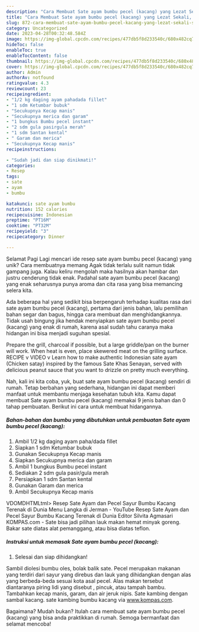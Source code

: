 ```yaml
---
description: "Cara Membuat Sate ayam bumbu pecel (kacang) yang Lezat Sekali, Sempurna"
title: "Cara Membuat Sate ayam bumbu pecel (kacang) yang Lezat Sekali, Sempurna"
slug: 872-cara-membuat-sate-ayam-bumbu-pecel-kacang-yang-lezat-sekali-sempurna
category: Uncategorized
date: 2023-04-28T00:32:48.584Z
image: https://img-global.cpcdn.com/recipes/477db5f8d233540c/680x482cq70/sate-ayam-bumbu-pecel-kacang-foto-resep-utama.jpg
hideToc: false
enableToc: true
enableTocContent: false
thumbnail: https://img-global.cpcdn.com/recipes/477db5f8d233540c/680x482cq70/sate-ayam-bumbu-pecel-kacang-foto-resep-utama.jpg
cover: https://img-global.cpcdn.com/recipes/477db5f8d233540c/680x482cq70/sate-ayam-bumbu-pecel-kacang-foto-resep-utama.jpg
author: Admin
authorAv: notfound
ratingvalue: 4.3
reviewcount: 23
recipeingredient:
- "1/2 kg daging ayam pahadada fillet"
- "1 sdm Ketumbar bubuk"
- "Secukupnya Kecap manis"
- "Secukupnya merica dan garam"
- "1 bungkus Bumbu pecel instant"
- "2 sdm gula pasirgula merah"
- "1 sdm Santan kental"
- " Garam dan merica"
- "Secukupnya Kecap manis"
recipeinstructions:

- "Sudah jadi dan siap dinikmati!"
categories:
- Resep
tags:
- sate
- ayam
- bumbu

katakunci: sate ayam bumbu 
nutrition: 152 calories
recipecuisine: Indonesian
preptime: "PT16M"
cooktime: "PT32M"
recipeyield: "3"
recipecategory: Dinner

---
```



Selamat Pagi Lagi mencari ide resep sate ayam bumbu pecel (kacang) yang unik? Cara membuatnya memang Agak tidak terlalu sulit namun tidak gampang juga. Kalau keliru mengolah maka hasilnya akan hambar dan justru cenderung tidak enak. Padahal sate ayam bumbu pecel (kacang) yang enak seharusnya punya aroma dan cita rasa yang bisa memancing selera kita.


Ada beberapa hal yang sedikit bisa berpengaruh terhadap kualitas rasa dari sate ayam bumbu pecel (kacang), pertama dari jenis bahan, lalu pemilihan bahan segar dan bagus, hingga cara membuat dan menghidangkannya. Tidak usah bingung jika hendak menyiapkan sate ayam bumbu pecel (kacang) yang enak di rumah, karena asal sudah tahu caranya maka hidangan ini bisa menjadi suguhan spesial.

Prepare the grill, charcoal if possible, but a large griddle/pan on the burner will work. When heat is even, place skewered meat on the grilling surface. RECIPE v VIDEO v Learn how to make authentic Indonesian sate ayam (Chicken satay) inspired by the famous Sate Khas Senayan, served with delicious peanut sauce that you want to drizzle on pretty much everything.


Nah, kali ini kita coba, yuk, buat sate ayam bumbu pecel (kacang) sendiri di rumah. Tetap berbahan yang sederhana, hidangan ini dapat memberi manfaat untuk membantu menjaga kesehatan tubuh kita. Kamu dapat membuat Sate ayam bumbu pecel (kacang) memakai 9 jenis bahan dan 0 tahap pembuatan. Berikut ini cara untuk membuat hidangannya.

<!--inarticleads1-->

##### Bahan-bahan dan bumbu yang dibutuhkan untuk pembuatan Sate ayam bumbu pecel (kacang):

1. Ambil 1/2 kg daging ayam paha/dada fillet
1. Siapkan 1 sdm Ketumbar bubuk
1. Gunakan Secukupnya Kecap manis
1. Siapkan Secukupnya merica dan garam
1. Ambil 1 bungkus Bumbu pecel instant
1. Sediakan 2 sdm gula pasir/gula merah
1. Persiapkan 1 sdm Santan kental
1. Gunakan  Garam dan merica
1. Ambil Secukupnya Kecap manis


VDOMDHTMLtml&gt; Resep Sate Ayam dan Pecel Sayur Bumbu Kacang Terenak di Dunia Menu Langka di Jerman - YouTube Resep Sate Ayam dan Pecel Sayur Bumbu Kacang Terenak di Dunia Editor Silvita Agmasari KOMPAS.com - Sate bisa jadi pilihan lauk makan hemat minyak goreng. Bakar sate diatas alat pemanggang, atau bisa diatas teflon. 

<!--inarticleads2-->

##### Instruksi untuk memasak Sate ayam bumbu pecel (kacang):


1. Selesai dan siap dihidangkan!

Sambil diolesi bumbu oles, bolak balik sate. Pecel merupakan makanan yang terdiri dari sayur yang direbus dan lauk yang dihidangkan dengan alas yang berbeda-beda sesuai kota asal pecel. Alas makan tersebut diantaranya piring lidi yang disebut , pincuk, atau tampah bambu. Tambahkan kecap manis, garam, dan air jeruk nipis. Sate kambing dengan sambal kacang. sate kambing bumbu kacang via www.kompas.com. 

Bagaimana? Mudah bukan? Itulah cara membuat sate ayam bumbu pecel (kacang) yang bisa anda praktikkan di rumah. Semoga bermanfaat dan selamat mencoba!
